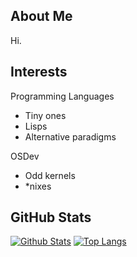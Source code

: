## About Me

Hi.

## Interests

Programming Languages
  - Tiny ones
  - Lisps
  - Alternative paradigms

OSDev
  - Odd kernels
  - *nixes

## GitHub Stats

[![Github Stats](https://github-readme-stats.vercel.app/api?username=YaBoiMason&count_private=true&show_icons=true&theme=synthwave)](https://github.com/anuraghazra/github-readme-stats)
[![Top Langs](https://github-readme-stats.vercel.app/api/top-langs/?username=YaBoiMason&theme=synthwave)](https://github.com/anuraghazra/github-readme-stats)
